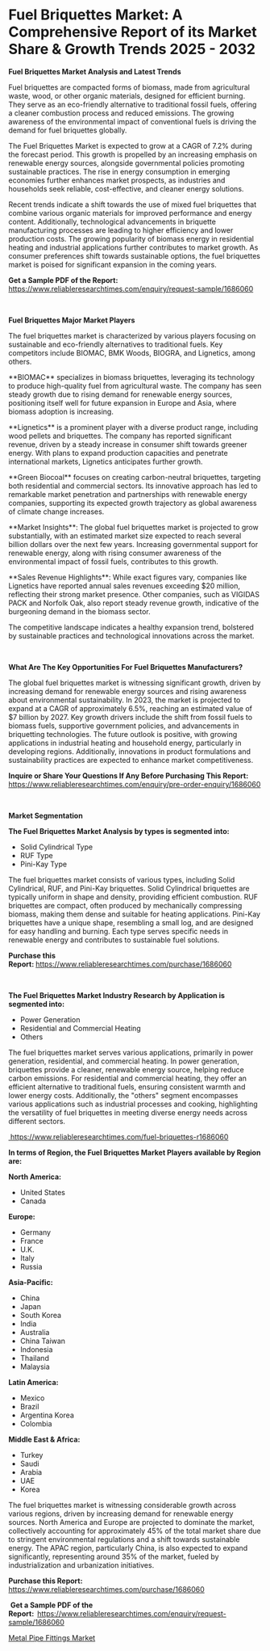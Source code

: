 <p><h1>Fuel Briquettes Market: A Comprehensive Report of its Market Share & Growth Trends 2025 - 2032</h1></p><p><strong>Fuel Briquettes Market Analysis and Latest Trends</strong></p>
<p><p>Fuel briquettes are compacted forms of biomass, made from agricultural waste, wood, or other organic materials, designed for efficient burning. They serve as an eco-friendly alternative to traditional fossil fuels, offering a cleaner combustion process and reduced emissions. The growing awareness of the environmental impact of conventional fuels is driving the demand for fuel briquettes globally.</p><p>The Fuel Briquettes Market is expected to grow at a CAGR of 7.2% during the forecast period. This growth is propelled by an increasing emphasis on renewable energy sources, alongside governmental policies promoting sustainable practices. The rise in energy consumption in emerging economies further enhances market prospects, as industries and households seek reliable, cost-effective, and cleaner energy solutions.</p><p>Recent trends indicate a shift towards the use of mixed fuel briquettes that combine various organic materials for improved performance and energy content. Additionally, technological advancements in briquette manufacturing processes are leading to higher efficiency and lower production costs. The growing popularity of biomass energy in residential heating and industrial applications further contributes to market growth. As consumer preferences shift towards sustainable options, the fuel briquettes market is poised for significant expansion in the coming years.</p></p>
<p><strong>Get a Sample PDF of the Report:&nbsp;</strong> <a href="https://www.reliableresearchtimes.com/enquiry/request-sample/1686060?utm_campaign=2643&utm_medium=2&utm_source=Github&utm_content=ia&utm_term=02042025&utm_id=fuel-briquettes">https://www.reliableresearchtimes.com/enquiry/request-sample/1686060</a></p>
<p>&nbsp;</p>
<p><strong>Fuel Briquettes Major Market Players</strong></p>
<p><p>The fuel briquettes market is characterized by various players focusing on sustainable and eco-friendly alternatives to traditional fuels. Key competitors include BIOMAC, BMK Woods, BIOGRA, and Lignetics, among others.</p><p>**BIOMAC** specializes in biomass briquettes, leveraging its technology to produce high-quality fuel from agricultural waste. The company has seen steady growth due to rising demand for renewable energy sources, positioning itself well for future expansion in Europe and Asia, where biomass adoption is increasing.</p><p>**Lignetics** is a prominent player with a diverse product range, including wood pellets and briquettes. The company has reported significant revenue, driven by a steady increase in consumer shift towards greener energy. With plans to expand production capacities and penetrate international markets, Lignetics anticipates further growth.</p><p>**Green Biocoal** focuses on creating carbon-neutral briquettes, targeting both residential and commercial sectors. Its innovative approach has led to remarkable market penetration and partnerships with renewable energy companies, supporting its expected growth trajectory as global awareness of climate change increases.</p><p>**Market Insights**: The global fuel briquettes market is projected to grow substantially, with an estimated market size expected to reach several billion dollars over the next few years. Increasing governmental support for renewable energy, along with rising consumer awareness of the environmental impact of fossil fuels, contributes to this growth.</p><p>**Sales Revenue Highlights**: While exact figures vary, companies like Lignetics have reported annual sales revenues exceeding $20 million, reflecting their strong market presence. Other companies, such as VIGIDAS PACK and Norfolk Oak, also report steady revenue growth, indicative of the burgeoning demand in the biomass sector. </p><p>The competitive landscape indicates a healthy expansion trend, bolstered by sustainable practices and technological innovations across the market.</p></p>
<p>&nbsp;</p>
<p><strong>What Are The Key Opportunities For Fuel Briquettes Manufacturers?</strong></p>
<p><p>The global fuel briquettes market is witnessing significant growth, driven by increasing demand for renewable energy sources and rising awareness about environmental sustainability. In 2023, the market is projected to expand at a CAGR of approximately 6.5%, reaching an estimated value of $7 billion by 2027. Key growth drivers include the shift from fossil fuels to biomass fuels, supportive government policies, and advancements in briquetting technologies. The future outlook is positive, with growing applications in industrial heating and household energy, particularly in developing regions. Additionally, innovations in product formulations and sustainability practices are expected to enhance market competitiveness.</p></p>
<p><strong>Inquire or Share Your Questions If Any Before Purchasing This Report:</strong> <a href="https://www.reliableresearchtimes.com/enquiry/pre-order-enquiry/1686060?utm_campaign=2643&utm_medium=2&utm_source=Github&utm_content=ia&utm_term=02042025&utm_id=fuel-briquettes">https://www.reliableresearchtimes.com/enquiry/pre-order-enquiry/1686060</a></p>
<p>&nbsp;</p>
<p><strong>Market Segmentation</strong></p>
<p><strong>The Fuel Briquettes Market Analysis by types is segmented into:</strong></p>
<p><ul><li>Solid Cylindrical Type</li><li>RUF Type</li><li>Pini-Kay Type</li></ul></p>
<p><p>The fuel briquettes market consists of various types, including Solid Cylindrical, RUF, and Pini-Kay briquettes. Solid Cylindrical briquettes are typically uniform in shape and density, providing efficient combustion. RUF briquettes are compact, often produced by mechanically compressing biomass, making them dense and suitable for heating applications. Pini-Kay briquettes have a unique shape, resembling a small log, and are designed for easy handling and burning. Each type serves specific needs in renewable energy and contributes to sustainable fuel solutions.</p></p>
<p><strong>Purchase this Report:&nbsp;</strong><a href="https://www.reliableresearchtimes.com/purchase/1686060?utm_campaign=2643&utm_medium=2&utm_source=Github&utm_content=ia&utm_term=02042025&utm_id=fuel-briquettes">https://www.reliableresearchtimes.com/purchase/1686060</a></p>
<p>&nbsp;</p>
<p><strong>The Fuel Briquettes Market Industry Research by Application is segmented into:</strong></p>
<p><ul><li>Power Generation</li><li>Residential and Commercial Heating</li><li>Others</li></ul></p>
<p><p>The fuel briquettes market serves various applications, primarily in power generation, residential, and commercial heating. In power generation, briquettes provide a cleaner, renewable energy source, helping reduce carbon emissions. For residential and commercial heating, they offer an efficient alternative to traditional fuels, ensuring consistent warmth and lower energy costs. Additionally, the "others" segment encompasses various applications such as industrial processes and cooking, highlighting the versatility of fuel briquettes in meeting diverse energy needs across different sectors.</p></p>
<p><a href="https://www.reliableresearchtimes.com/fuel-briquettes-r1686060?utm_campaign=2643&utm_medium=2&utm_source=Github&utm_content=ia&utm_term=02042025&utm_id=fuel-briquettes">&nbsp;https://www.reliableresearchtimes.com/fuel-briquettes-r1686060</a></p>
<p><strong>In terms of Region, the Fuel Briquettes Market Players available by Region are:</strong></p>
<p>
    <p> <strong> North America: </strong>
        <ul>
            <li>United States</li>
            <li>Canada</li>
        </ul>
        </p> 
    <p> <strong> Europe: </strong>
        <ul>
            <li>Germany</li>
            <li>France</li>
            <li>U.K.</li>
            <li>Italy</li>
            <li>Russia</li>
        </ul>
        </p> 
    <p> <strong> Asia-Pacific: </strong>
        <ul>
            <li>China</li>
            <li>Japan</li>
            <li>South Korea</li>
            <li>India</li>
            <li>Australia</li>
            <li>China Taiwan</li>
            <li>Indonesia</li>
            <li>Thailand</li>
            <li>Malaysia</li>
        </ul>
        </p> 
    <p> <strong> Latin America: </strong>
        <ul>
            <li>Mexico</li>
            <li>Brazil</li>
            <li>Argentina Korea</li>
            <li>Colombia</li>
        </ul>
        </p> 
    <p> <strong> Middle East & Africa: </strong>
        <ul>
            <li>Turkey</li>
            <li>Saudi</li>
            <li>Arabia</li>
            <li>UAE</li>
            <li>Korea</li>
        </ul>
    </p>
    </p>
<p><p>The fuel briquettes market is witnessing considerable growth across various regions, driven by increasing demand for renewable energy sources. North America and Europe are projected to dominate the market, collectively accounting for approximately 45% of the total market share due to stringent environmental regulations and a shift towards sustainable energy. The APAC region, particularly China, is also expected to expand significantly, representing around 35% of the market, fueled by industrialization and urbanization initiatives.</p></p>
<p><strong>Purchase this Report: </strong><a href="https://www.reliableresearchtimes.com/purchase/1686060?utm_campaign=2643&utm_medium=2&utm_source=Github&utm_content=ia&utm_term=02042025&utm_id=fuel-briquettes">https://www.reliableresearchtimes.com/purchase/1686060</a></p>
<p>&nbsp;<strong>Get a Sample PDF of the Report:&nbsp;&nbsp;</strong><a href="https://www.reliableresearchtimes.com/enquiry/request-sample/1686060?utm_campaign=2643&utm_medium=2&utm_source=Github&utm_content=ia&utm_term=02042025&utm_id=fuel-briquettes">https://www.reliableresearchtimes.com/enquiry/request-sample/1686060</a></p>
<p><strong></strong></p>
<p><p><a href="https://github.com/krinerstormy331/Market-Research-Report-List-1/blob/main/metal-pipe-fittings-market.md?utm_campaign=2643&utm_medium=2&utm_source=Github&utm_content=ia&utm_term=02042025&utm_id=fuel-briquettes">Metal Pipe Fittings Market</a></p></p>